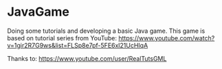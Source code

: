 # JavaGame
Doing some tutorials and developing a basic Java game.
This game is based on tutorial series from YouTube:
https://www.youtube.com/watch?v=1gir2R7G9ws&list=FLSp8e7pf-5FE6xl21UcHIqA

Thanks to:
https://www.youtube.com/user/RealTutsGML
